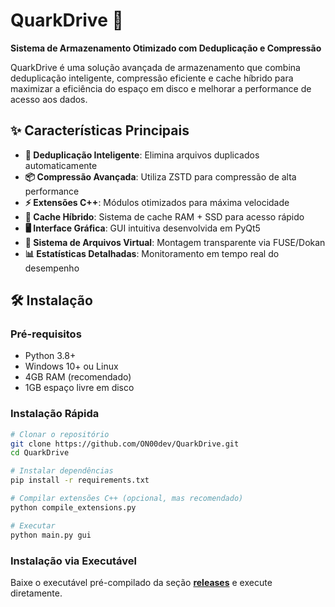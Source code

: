 
# QuarkDrive 🚀

**Sistema de Armazenamento Otimizado com Deduplicação e Compressão**

QuarkDrive é uma solução avançada de armazenamento que combina deduplicação inteligente, compressão eficiente e cache híbrido para maximizar a eficiência do espaço em disco e melhorar a performance de acesso aos dados.

## ✨ Características Principais

- **🔄 Deduplicação Inteligente**: Elimina arquivos duplicados automaticamente
- **📦 Compressão Avançada**: Utiliza ZSTD para compressão de alta performance
- **⚡ Extensões C++**: Módulos otimizados para máxima velocidade
- **💾 Cache Híbrido**: Sistema de cache RAM + SSD para acesso rápido
- **🖥️ Interface Gráfica**: GUI intuitiva desenvolvida em PyQt5
- **📁 Sistema de Arquivos Virtual**: Montagem transparente via FUSE/Dokan
- **📊 Estatísticas Detalhadas**: Monitoramento em tempo real do desempenho

## 🛠️ Instalação

### Pré-requisitos

- Python 3.8+
- Windows 10+ ou Linux
- 4GB RAM (recomendado)
- 1GB espaço livre em disco

### Instalação Rápida

```bash
# Clonar o repositório
git clone https://github.com/ON00dev/QuarkDrive.git
cd QuarkDrive

# Instalar dependências
pip install -r requirements.txt

# Compilar extensões C++ (opcional, mas recomendado)
python compile_extensions.py

# Executar
python main.py gui
```

### Instalação via Executável
Baixe o executável pré-compilado da seção [**releases**](https://github.com/ON00dev/QuarkDrive/releases) e execute diretamente.